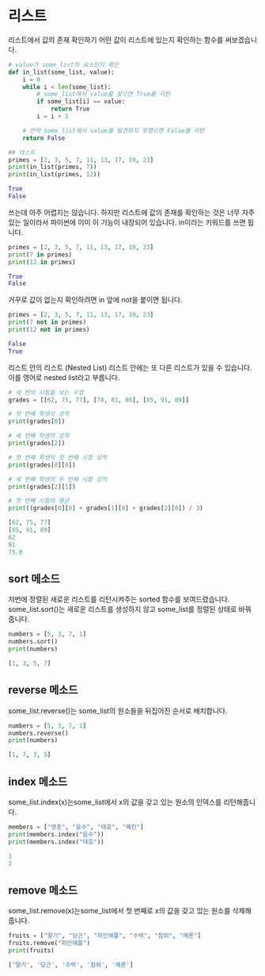 # 리스트
리스트에서 값의 존재 확인하기
어떤 값이 리스트에 있는지 확인하는 함수를 써보겠습니다.

```python
# value가 some_list의 요소인지 확인
def in_list(some_list, value):
    i = 0
    while i < len(some_list):
        # some_list에서 value를 찾으면 True를 리턴
        if some_list[i] == value:
            return True
        i = i + 1

    # 만약 some_list에서 value를 발견하지 못했으면 False를 리턴
    return False

## 테스트
primes = [2, 3, 5, 7, 11, 13, 17, 19, 23]
print(in_list(primes, 7))
print(in_list(primes, 12))
```
```python
True
False
```
쓰는데 아주 어렵지는 않습니다. 하지만 리스트에 값의 존재를 확인하는 것은 너무 자주 있는 일이라서 파이썬에 이미 이 기능이 내장되어 있습니다. in이라는 키워드를 쓰면 됩니다.

```python
primes = [2, 3, 5, 7, 11, 13, 17, 19, 23]
print(7 in primes)
print(12 in primes)
```
```python
True
False
```
거꾸로 값이 없는지 확인하려면 in 앞에 not을 붙이면 됩니다.

```python
primes = [2, 3, 5, 7, 11, 13, 17, 19, 23]
print(7 not in primes)
print(12 not in primes)
```
```python
False
True
```
리스트 안의 리스트 (Nested List)
리스트 안에는 또 다른 리스트가 있을 수 있습니다. 이를 영어로 nested list라고 부릅니다.

```python
# 세 번의 시험을 보는 수업
grades = [[62, 75, 77], [78, 81, 86], [85, 91, 89]]

# 첫 번째 학생의 성적
print(grades[0])

# 세 번째 학생의 성적
print(grades[2])

# 첫 번째 학생의 첫 번째 시험 성적
print(grades[0][0])

# 세 번째 학생의 두 번째 시험 성적
print(grades[2][1])

# 첫 번째 시험의 평균
print((grades[0][0] + grades[1][0] + grades[2][0]) / 3)
```
```python
[62, 75, 77]
[85, 91, 89]
62
91
75.0
```
## sort 메소드
저번에 정렬된 새로운 리스트를 리턴시켜주는 sorted 함수를 보여드렸습니다. some_list.sort()는 새로운 리스트를 생성하지 않고 some_list를 정렬된 상태로 바꿔줍니다.

```python
numbers = [5, 3, 7, 1]
numbers.sort()
print(numbers)
```
```python
[1, 3, 5, 7]
```
## reverse 메소드
some_list.reverse()는 some_list의 원소들을 뒤집어진 순서로 배치합니다.

```python
numbers = [5, 3, 7, 1]
numbers.reverse()
print(numbers)
```
```python
[1, 7, 3, 5]
```
## index 메소드
some_list.index(x)는some_list에서 x의 값을 갖고 있는 원소의 인덱스를 리턴해줍니다.

```python
members = ["영훈", "윤수", "태호", "혜린"]
print(members.index("윤수"))
print(members.index("태호"))
```
```python
1
2
```
## remove 메소드
some_list.remove(x)는some_list에서 첫 번째로 x의 값을 갖고 있는 원소를 삭제해줍니다.

```python
fruits = ["딸기", "당근", "파인애플", "수박", "참외", "메론"]
fruits.remove("파인애플")
print(fruits)
```
```python
['딸기', '당근', '수박', '참외', '메론']
```